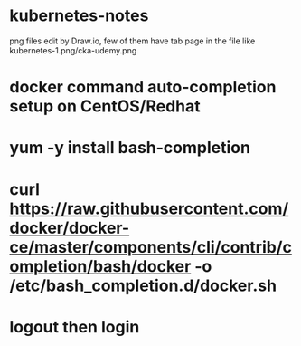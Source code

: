 # kubernetes-notes
png files edit by Draw.io, few of them have tab page in the file like kubernetes-1.png/cka-udemy.png
# docker command auto-completion setup on CentOS/Redhat
# yum -y install bash-completion
# curl https://raw.githubusercontent.com/docker/docker-ce/master/components/cli/contrib/completion/bash/docker -o /etc/bash_completion.d/docker.sh
# logout then login
